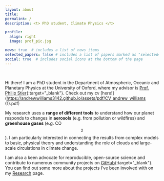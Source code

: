 ```yaml
---
layout: about
title:
permalink: /
description: <t> PhD student, Climate Physics </t>

profile:
  align: right
  image: prof_pic.jpg

news: true  # includes a list of news items
selected_papers: false # includes a list of papers marked as "selected={true}"
social: true  # includes social icons at the bottom of the page
---
```


<p>&nbsp;</p>


Hi there! I am a PhD student in the Department of Atmospheric, Oceanic and Planetary Physics at the University of Oxford, where my advisor is [Prof. Philip Stier](https://www2.physics.ox.ac.uk/contacts/people/stier){:target="\_blank"}. Check out my cv [here!](https://andrewwilliams3142.github.io/assets/pdf/CV_andrew_williams (1).pdf)

My research uses a **range of different tools** to understand how our planet responds to changes in **aerosols** (e.g. from pollution or wildfires) and **greenhouse gases** (e.g. CO$$ _{2} $$). I am particularly interested in connecting the results from complex models to basic, physical theory and understanding the role of clouds and large-scale circulations in climate change.

I am also a keen advocate for reproducible, open-source science and contribute to numerous community projects on [GitHub](https://github.com/AndrewWilliams3142){:target="\_blank"}. You can find out some more about the projects I've been involved with on my [Research](https://andrewwilliams3142.github.io/research/) page.

